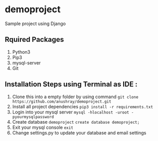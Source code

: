 # demoproject
Sample project using Django

## Rquired Packages
1. Python3
2. Pip3
3. mysql-server
4. Git

## Installation Steps using Terminal as IDE :
1. Clone this into a empty folder by using command
    ```git clone https://github.com/anushray/demoproject.git ```
2. Install all project dependencies
    ```pip3 install -r requirements.txt```
3. Login into your mysql server
    ```mysql -hlocalhost -uroot -pyourmysqlpassword```
4. Create database ``demoproject``
    ```create database demoproject;```
5. Exit your mysql console 
    ```exit```
6. Change settings.py to update your database and email settings

